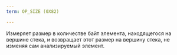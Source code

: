 ```yaml
---
term: OP_SIZE (0X82)

---
```

Измеряет размер в количестве байт элемента, находящегося на вершине стека, и возвращает этот размер на вершину стека, не изменяя сам анализируемый элемент.